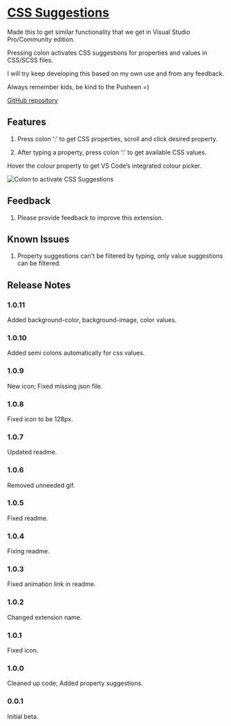 # [CSS Suggestions](https://marketplace.visualstudio.com/items?itemName=kungfoowiz.cssSuggestions#overview)

Made this to get similar functionality that we get in Visual Studio Pro/Community edition.

Pressing colon activates CSS suggestions for properties and values in CSS/SCSS files.

I will try keep developing this based on my own use and from any feedback.

Always remember kids, be kind to the Pusheen =)

[GitHub repository](https://github.com/Kungfoowiz/cssSuggestionsVSCode)

## Features

1. Press colon ‘:’ to get CSS properties, scroll and click desired property.

2. After typing a property, press colon ‘:’ to get available CSS values.

Hover the colour property to get VS Code’s integrated colour picker.

![Colon to activate CSS Suggestions](https://media.giphy.com/media/9MIzfSvcOzs0sAuHDg/giphy.gif)

<!-- Describe specific features of your extension including screenshots of your extension in action. Image paths are relative to this README file.

For example if there is an image subfolder under your extension project workspace: 

\!\[feature X\]\(images/feature-x.png\)

 > Tip: Many popular extensions utilize animations. This is an excellent way to show off your extension! We recommend short, focused animations that are easy to follow.

## Requirements

If you have any requirements or dependencies, add a section describing those and how to install and configure them.

## Extension Settings

Include if your extension adds any VS Code settings through the `contributes.configuration` extension point.

For example:

This extension contributes the following settings:

* `myExtension.enable`: enable/disable this extension
* `myExtension.thing`: set to `blah` to do something

-->

## Feedback

1. Please provide feedback to improve this extension.

## Known Issues

1. Property suggestions can't be filtered by typing, only value suggestions can be filtered.

## Release Notes

### 1.0.11

Added background-color, background-image, color values.

### 1.0.10

Added semi colons automatically for css values.

### 1.0.9

New icon; Fixed missing json file.

### 1.0.8

Fixed icon to be 128px.

### 1.0.7

Updated readme.

### 1.0.6

Removed unneeded gif.

### 1.0.5

Fixed readme.

### 1.0.4

Fixing readme.

### 1.0.3

Fixed animation link in readme.

### 1.0.2

Changed extension name.

### 1.0.1

Fixed icon.

### 1.0.0

Cleaned up code; Added property suggestions.

### 0.0.1

Initial beta.

<!-- -----------------------------------------------------------------------------------------------------------

## Working with Markdown

**Note:** You can author your README using Visual Studio Code.  Here are some useful editor keyboard shortcuts:

* Split the editor (`Cmd+\` on macOS or `Ctrl+\` on Windows and Linux)
* Toggle preview (`Shift+CMD+V` on macOS or `Shift+Ctrl+V` on Windows and Linux)
* Press `Ctrl+Space` (Windows, Linux) or `Cmd+Space` (macOS) to see a list of Markdown snippets

### For more information

* [Visual Studio Code's Markdown Support](http://code.visualstudio.com/docs/languages/markdown)
* [Markdown Syntax Reference](https://help.github.com/articles/markdown-basics/)

**Enjoy!** -->
